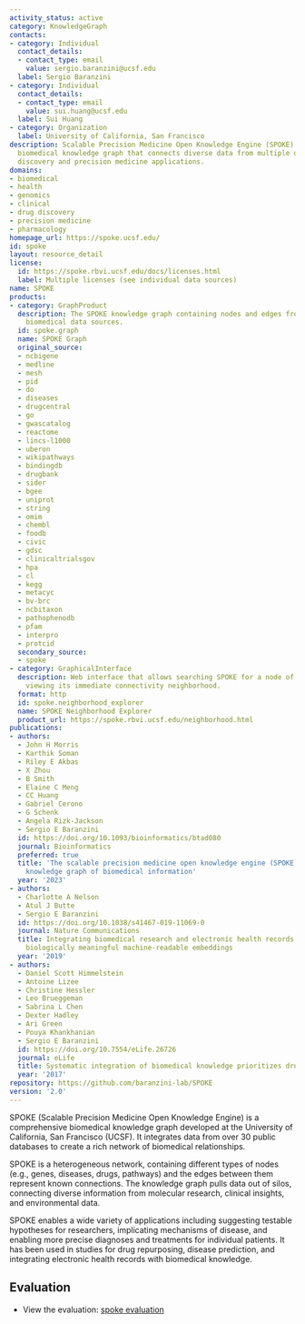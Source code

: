 ```yaml
---
activity_status: active
category: KnowledgeGraph
contacts:
- category: Individual
  contact_details:
  - contact_type: email
    value: sergio.baranzini@ucsf.edu
  label: Sergio Baranzini
- category: Individual
  contact_details:
  - contact_type: email
    value: sui.huang@ucsf.edu
  label: Sui Huang
- category: Organization
  label: University of California, San Francisco
description: Scalable Precision Medicine Open Knowledge Engine (SPOKE) is a comprehensive
  biomedical knowledge graph that connects diverse data from multiple domains to enable
  discovery and precision medicine applications.
domains:
- biomedical
- health
- genomics
- clinical
- drug discovery
- precision medicine
- pharmacology
homepage_url: https://spoke.ucsf.edu/
id: spoke
layout: resource_detail
license:
  id: https://spoke.rbvi.ucsf.edu/docs/licenses.html
  label: Multiple licenses (see individual data sources)
name: SPOKE
products:
- category: GraphProduct
  description: The SPOKE knowledge graph containing nodes and edges from multiple
    biomedical data sources.
  id: spoke.graph
  name: SPOKE Graph
  original_source:
  - ncbigene
  - medline
  - mesh
  - pid
  - do
  - diseases
  - drugcentral
  - go
  - gwascatalog
  - reactome
  - lincs-l1000
  - uberon
  - wikipathways
  - bindingdb
  - drugbank
  - sider
  - bgee
  - uniprot
  - string
  - omim
  - chembl
  - foodb
  - civic
  - gdsc
  - clinicaltrialsgov
  - hpa
  - cl
  - kegg
  - metacyc
  - bv-brc
  - ncbitaxon
  - pathophenodb
  - pfam
  - interpro
  - protcid
  secondary_source:
  - spoke
- category: GraphicalInterface
  description: Web interface that allows searching SPOKE for a node of interest and
    viewing its immediate connectivity neighborhood.
  format: http
  id: spoke.neighborhood_explorer
  name: SPOKE Neighborhood Explorer
  product_url: https://spoke.rbvi.ucsf.edu/neighborhood.html
publications:
- authors:
  - John H Morris
  - Karthik Soman
  - Riley E Akbas
  - X Zhou
  - B Smith
  - Elaine C Meng
  - CC Huang
  - Gabriel Cerono
  - G Schenk
  - Angela Rizk-Jackson
  - Sergio E Baranzini
  id: https://doi.org/10.1093/bioinformatics/btad080
  journal: Bioinformatics
  preferred: true
  title: 'The scalable precision medicine open knowledge engine (SPOKE): a massive
    knowledge graph of biomedical information'
  year: '2023'
- authors:
  - Charlotte A Nelson
  - Atul J Butte
  - Sergio E Baranzini
  id: https://doi.org/10.1038/s41467-019-11069-0
  journal: Nature Communications
  title: Integrating biomedical research and electronic health records to create knowledge-based
    biologically meaningful machine-readable embeddings
  year: '2019'
- authors:
  - Daniel Scott Himmelstein
  - Antoine Lizee
  - Christine Hessler
  - Leo Brueggeman
  - Sabrina L Chen
  - Dexter Hadley
  - Ari Green
  - Pouya Khankhanian
  - Sergio E Baranzini
  id: https://doi.org/10.7554/eLife.26726
  journal: eLife
  title: Systematic integration of biomedical knowledge prioritizes drugs for repurposing
  year: '2017'
repository: https://github.com/baranzini-lab/SPOKE
version: '2.0'
---
```

SPOKE (Scalable Precision Medicine Open Knowledge Engine) is a comprehensive biomedical knowledge graph developed at the University of California, San Francisco (UCSF). It integrates data from over 30 public databases to create a rich network of biomedical relationships. 

SPOKE is a heterogeneous network, containing different types of nodes (e.g., genes, diseases, drugs, pathways) and the edges between them represent known connections. The knowledge graph pulls data out of silos, connecting diverse information from molecular research, clinical insights, and environmental data.

SPOKE enables a wide variety of applications including suggesting testable hypotheses for researchers, implicating mechanisms of disease, and enabling more precise diagnoses and treatments for individual patients. It has been used in studies for drug repurposing, disease prediction, and integrating electronic health records with biomedical knowledge.

## Evaluation

- View the evaluation: [spoke evaluation](spoke_eval.html)
